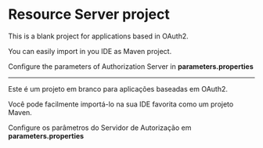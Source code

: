 # Resource Server project

This is a blank project for applications based in OAuth2.

You can easily import in you IDE as Maven project.

Configure the parameters of Authorization Server in **parameters.properties**

***

Este é um projeto em branco para aplicações baseadas em OAuth2.

Você pode facilmente importá-lo na sua IDE favorita como um projeto Maven.

Configure os parâmetros do Servidor de Autorização em **parameters.properties**